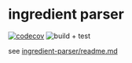 # ingredient parser

[![codecov](https://codecov.io/gh/nickysemenza/ingredient-parser/branch/main/graph/badge.svg?token=5GJCVD15RH)](https://codecov.io/gh/nickysemenza/ingredient-parser)
![build + test](https://github.com/nickysemenza/ingredient-parser/workflows/build%20+%20test/badge.svg)

see [ingredient-parser/readme.md](ingredient-parser)